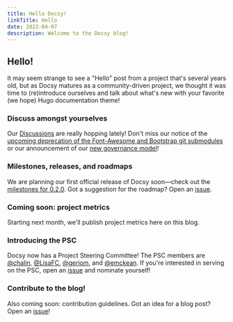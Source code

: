 ```yaml
---
title: Hello Docsy!
linkTitle: Hello
date: 2022-04-07
description: Welcome to the Docsy blog!
---
```


## Hello!

It may seem strange to see a "Hello" post from a project that's several years old, but as Docsy matures as a community-driven project, we thought it was time to (re)introduce ourselves and talk about what's new with your favorite (we hope) Hugo documentation theme!

### Discuss amongst yourselves

Our [Discussions](https://github.com/google/docsy/discussions) are really hopping lately! Don't miss our notice of the [upcoming deprecation of the Font-Awesome and Bootstrap git submodules](https://github.com/google/docsy/discussions/9500) or our announcement of our [new governance model](https://github.com/google/docsy/discussions/798)!

### Milestones, releases, and roadmaps

We are planning our first official release of Docsy soon—check out the [milestones for 0.2.0](https://github.com/google/docsy/milestone/2). Got a suggestion for the roadmap? Open an [issue](https://github.com/google/docsy/issues).

### Coming soon: project metrics

Starting next month, we'll publish project metrics here on this blog.

### Introducing the PSC

Docsy now has a Project Steering Committee! The PSC members are [@chalin][], [@LisaFC][], [@geriom][], and [@emckean][]. If you're interested in serving on the PSC, open an [issue](https://github.com/google/docsy/issues) and nominate yourself!

### Contribute to the blog!

Also coming soon: contribution guidelines. Got an idea for a blog post? Open an [issue](https://github.com/google/docsy/issues)!

[@chalin]: https://github.com/chalin
[@LisaFC]: https://github.com/LisaFC
[@geriom]: https://github.com/geriom
[@emckean]: https://github.com/emckean
